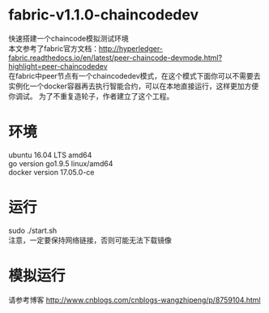 # fabric-v1.1.0-chaincodedev
快速搭建一个chaincode模拟测试环境<br>
本文参考了fabric官方文档：http://hyperledger-fabric.readthedocs.io/en/latest/peer-chaincode-devmode.html?highlight=peer-chaincodedev<br>
在fabric中peer节点有一个chaincodedev模式，在这个模式下面你可以不需要去实例化一个docker容器再去执行智能合约，可以在本地直接运行，这样更加方便你调试。
为了不重复造轮子，作者建立了这个工程。<br>

# 环境
ubuntu 16.04 LTS amd64<br>
go version  go1.9.5 linux/amd64<br>
docker version 17.05.0-ce<br>

# 运行
sudo ./start.sh<br>
注意，一定要保持网络链接，否则可能无法下载镜像<br>

# 模拟运行
请参考博客 http://www.cnblogs.com/cnblogs-wangzhipeng/p/8759104.html

